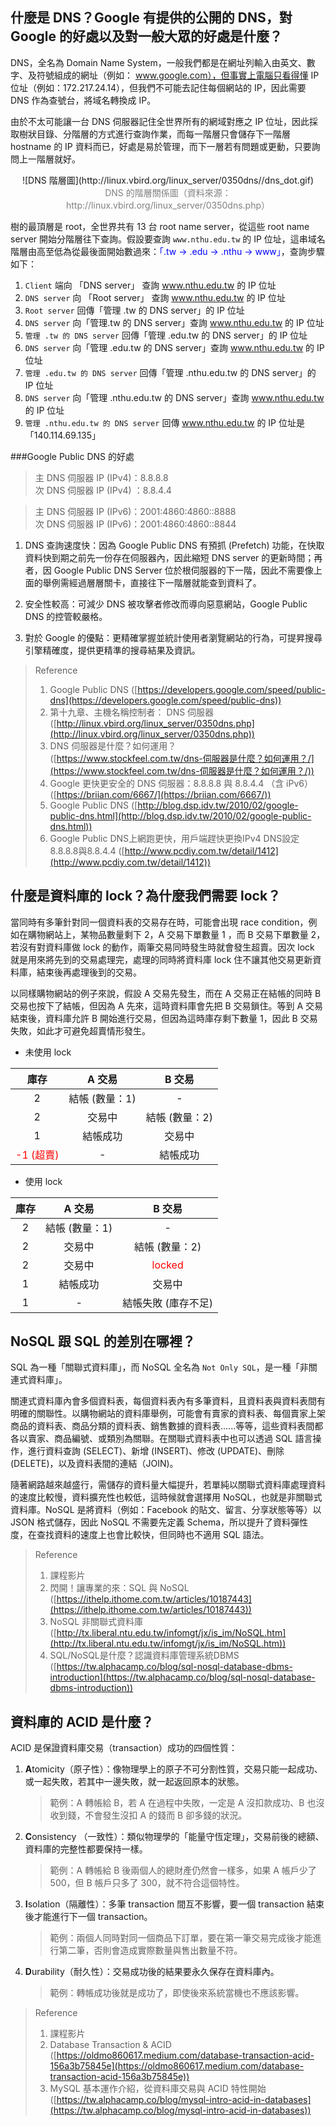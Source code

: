 ## 什麼是 DNS？Google 有提供的公開的 DNS，對 Google 的好處以及對一般大眾的好處是什麼？

DNS，全名為 Domain Name System，一般我們都是在網址列輸入由英文、數字、及符號組成的網址（例如： www.google.com），但事實上電腦只看得懂 IP 位址（例如：172.217.24.14），但我們不可能去記住每個網站的 IP，因此需要 DNS 作為查號台，將域名轉換成 IP。

由於不太可能讓一台 DNS 伺服器記住全世界所有的網域對應之 IP 位址，因此採取樹狀目錄、分階層的方式進行查詢作業，而每一階層只會儲存下一階層 hostname 的 IP 資料而已，好處是易於管理，而下一層若有問題或更動，只要詢問上一階層就好。

<center>![DNS 階層圖](http://linux.vbird.org/linux_server/0350dns//dns_dot.gif)</center>
<center><font color=grey>DNS 的階層關係圖（資料來源：http://linux.vbird.org/linux_server/0350dns.php）</font></center>

樹的最頂層是 root，全世界共有 13 台 root name server，從這些 root name server 開始分階層往下查詢。假設要查詢 `www.nthu.edu.tw` 的 IP 位址，這串域名階層由高至低為從最後面開始數過來：<font color=blue>「.tw &rarr; .edu &rarr; .nthu &rarr; www」</font>，查詢步驟如下：

1. `Client` 端向 「DNS server」 查詢 www.nthu.edu.tw 的 IP 位址
2. `DNS server` 向 「Root server」 查詢 www.nthu.edu.tw 的 IP 位址
3. `Root server` 回傳「管理 .tw 的 DNS server」的 IP 位址
4. `DNS server` 向「管理.tw 的 DNS server」查詢 www.nthu.edu.tw 的 IP 位址
5. `管理 .tw 的 DNS server` 回傳「管理 .edu.tw 的 DNS server」的 IP 位址
6. `DNS server` 向「管理 .edu.tw 的 DNS server」查詢 www.nthu.edu.tw 的 IP 位址
7. `管理 .edu.tw 的 DNS server` 回傳「管理 .nthu.edu.tw 的 DNS server」的 IP 位址
8. `DNS server` 向「管理 .nthu.edu.tw 的 DNS server」查詢 www.nthu.edu.tw 的 IP 位址
9. `管理 .nthu.edu.tw 的 DNS server` 回傳 www.nthu.edu.tw 的 IP 位址是「140.114.69.135」

###Google Public DNS 的好處
 >主 DNS 伺服器 IP (IPv4)：8.8.8.8  
  次 DNS 伺服器 IP (IPv4) ：8.8.4.4
  
 >主 DNS 伺服器 IP (IPv6)：2001:4860:4860::8888  
  次 DNS 伺服器 IP (IPv6)：2001:4860:4860::8844
 
 1. DNS 查詢速度快：因為 Google Public DNS 有預抓 (Prefetch) 功能，在快取資料快到期之前先一份存在伺服器內，因此縮短 DNS server 的更新時間；再者，因 Google Public DNS Server 位於根伺服器的下一階，因此不需要像上面的舉例需經過層層關卡，直接往下一階層就能查到資料了。

2. 安全性較高：可減少 DNS 被攻擊者修改而導向惡意網站，Google Public DNS 的控管較嚴格。

3. 對於 Google 的優點：更精確掌握並統計使用者瀏覽網站的行為，可提昇搜尋引擎精確度，提供更精準的搜尋結果及資訊。

>Reference  
>1. Google Public DNS ([https://developers.google.com/speed/public-dns](https://developers.google.com/speed/public-dns))  
>2. 第十九章、主機名稱控制者： DNS 伺服器 ([http://linux.vbird.org/linux_server/0350dns.php](http://linux.vbird.org/linux_server/0350dns.php))  
>3. DNS 伺服器是什麼？如何運用？ ([https://www.stockfeel.com.tw/dns-伺服器是什麼？如何運用？/](https://www.stockfeel.com.tw/dns-伺服器是什麼？如何運用？/))    
>4. Google 更快更安全的 DNS 伺服器：8.8.8.8 與 8.8.4.4 （含 iPv6）([https://briian.com/6667/](https://briian.com/6667/))  
>5. Google Public DNS ([http://blog.dsp.idv.tw/2010/02/google-public-dns.html](http://blog.dsp.idv.tw/2010/02/google-public-dns.html))  
>6. Google Public DNS上網跑更快，用戶端趕快更換IPv4 DNS設定8.8.8.8與8.8.4.4 ([http://www.pcdiy.com.tw/detail/1412](http://www.pcdiy.com.tw/detail/1412))

## 什麼是資料庫的 lock？為什麼我們需要 lock？

當同時有多筆針對同一個資料表的交易存在時，可能會出現 race condition，例如在購物網站上，某物品數量剩下 2，A 交易下單數量 1 ，而 B 交易下單數量 2，若沒有對資料庫做 lock 的動作，兩筆交易同時發生時就會發生超賣。因次 lock 就是用來將先到的交易處理完，處理的同時將資料庫 lock 住不讓其他交易更新資料庫，結束後再處理後到的交易。

以同樣購物網站的例子來說，假設 A 交易先發生，而在 A 交易正在結帳的同時 B 交易也按下了結帳，但因為 A 先來，這時資料庫會先把 B 交易鎖住。等到 A 交易結束後，資料庫允許 B 開始進行交易，但因為這時庫存剩下數量 1，因此 B 交易失敗，如此才可避免超賣情形發生。

- 未使用 lock

| 庫存 | A 交易 | B 交易 |
|:--:|:-----:|:-----:|
| 2   |   結帳 (數量：1)  |     -    |
| 2   |  交易中 |   結帳 (數量：2)|
| 1    | 結帳成功  | 交易中 |
| <font color=red>-1 (超賣) </font>  | - | 結帳成功 |

- 使用 lock    

| 庫存 | A 交易 | B 交易 |
|:--:|:-----:|:-----:|
| 2   |   結帳 (數量：1)  |     -    |
| 2   |  交易中 |   結帳 (數量：2) |
| 2   | 交易中  | <font color=red> locked</font> |
| 1   | 結帳成功| 交易中|
| 1  |   -        | 結帳失敗 (庫存不足) |



## NoSQL 跟 SQL 的差別在哪裡？

SQL 為一種「關聯式資料庫」，而 NoSQL 全名為 `Not Only SQL`，是一種「非關連式資料庫」。

關連式資料庫內會多個資料表，每個資料表內有多筆資料，且資料表與資料表間有明確的關聯性。以購物網站的資料庫舉例，可能會有賣家的資料表、每個賣家上架商品的資料表、商品分類的資料表、銷售數據的資料表......等等，這些資料表間都各以賣家、商品編號、或類別為關聯。在關聯式資料表中也可以透過 SQL 語言操作，進行資料查詢 (SELECT)、新增 (INSERT)、修改 (UPDATE)、刪除 (DELETE)，以及資料表間的連結（JOIN)。

隨著網路越來越盛行，需儲存的資料量大幅提升，若單純以關聯式資料庫處理資料的速度比較慢，資料擴充性也較低，這時候就會選擇用 NoSQL，也就是非關聯式資料庫。NoSQL 是將資料（例如：Facebook 的貼文、留言、分享狀態等等）以 JSON 格式儲存，因此 NoSQL 不需要先定義 Schema，所以提升了資料彈性度，在查找資料的速度上也會比較快，但同時也不適用 SQL 語法。

>Reference  
>1. 課程影片  
>2. 閃開！讓專業的來：SQL 與 NoSQL ([https://ithelp.ithome.com.tw/articles/10187443](https://ithelp.ithome.com.tw/articles/10187443))  
>3. NoSQL 非關聯式資料庫 ([http://tx.liberal.ntu.edu.tw/infomgt/jx/is_im/NoSQL.htm](http://tx.liberal.ntu.edu.tw/infomgt/jx/is_im/NoSQL.htm))  
>4. SQL/NoSQL是什麼？認識資料庫管理系統DBMS ([https://tw.alphacamp.co/blog/sql-nosql-database-dbms-introduction](https://tw.alphacamp.co/blog/sql-nosql-database-dbms-introduction))

## 資料庫的 ACID 是什麼？

ACID 是保證資料庫交易（transaction）成功的四個性質：  

1. **A**tomicity（原子性）：像物理學上的原子不可分割性質，交易只能一起成功、或一起失敗，若其中一邊失敗，就一起返回原本的狀態。  

	>範例：A 轉帳給 B，若 A 在過程中失敗，一定是 A 沒扣款成功、B 也沒收到錢，不會發生沒扣 A 的錢而 B 卻多錢的狀況。

2. **C**onsistency （一致性）：類似物理學的「能量守恆定理」，交易前後的總額、資料庫的完整性都要保持一樣。

	>範例：A 轉帳給 B 後兩個人的總財產仍然會一樣多，如果 A 帳戶少了 500，但 B 帳戶只多了 300，就不符合這個特性。

3. **I**solation（隔離性）：多筆 transaction 間互不影響，要一個 transaction 結束後才能進行下一個 transaction。
	> 範例：兩個人同時對同一個商品下訂單，要在第一筆交易完成後才能進行第二筆，否則會造成實際數量與售出數量不符。

4. **D**urability（耐久性）：交易成功後的結果要永久保存在資料庫內。
	> 範例：轉帳成功後就是成功了，即使後來系統當機也不應該影響。


>Reference  
>1. 課程影片  
>2. Database Transaction & ACID ([https://oldmo860617.medium.com/database-transaction-acid-156a3b75845e](https://oldmo860617.medium.com/database-transaction-acid-156a3b75845e))  
>3. MySQL 基本運作介紹，從資料庫交易與 ACID 特性開始 ([https://tw.alphacamp.co/blog/mysql-intro-acid-in-databases](https://tw.alphacamp.co/blog/mysql-intro-acid-in-databases))  